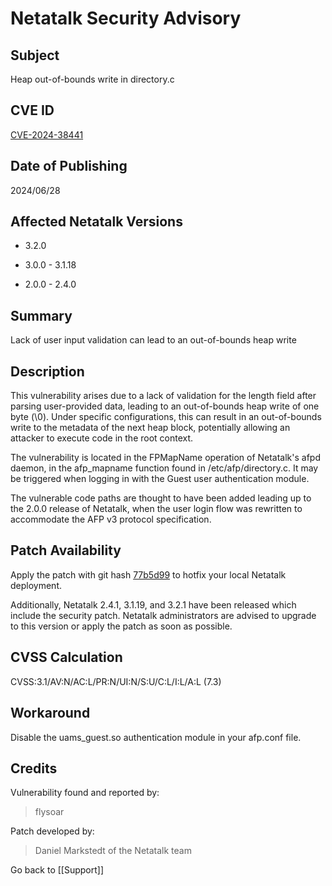 # Netatalk Security Advisory

## Subject

Heap out-of-bounds write in directory.c

## CVE ID

[CVE-2024-38441](https://www.cve.org/CVERecord?id=CVE-2024-38441)

## Date of Publishing

2024/06/28

## Affected Netatalk Versions

- 3.2.0

- 3.0.0 - 3.1.18

- 2.0.0 - 2.4.0

## Summary

Lack of user input validation can lead to an out-of-bounds heap write

## Description

This vulnerability arises due to a lack of validation for the length
field after parsing user-provided data, leading to an out-of-bounds heap
write of one byte (\0). Under specific configurations, this can result
in an out-of-bounds write to the metadata of the next heap block,
potentially allowing an attacker to execute code in the root context.

The vulnerability is located in the FPMapName operation of Netatalk's
afpd daemon, in the afp_mapname function found in /etc/afp/directory.c.
It may be triggered when logging in with the Guest user authentication
module.

The vulnerable code paths are thought to have been added leading up to
the 2.0.0 release of Netatalk, when the user login flow was rewritten to
accommodate the AFP v3 protocol specification.

## Patch Availability

Apply the patch with git hash
[77b5d99](https://github.com/Netatalk/netatalk/commit/77b5d99007cfef4d73d76fd6f0c26584891608e5.diff)
to hotfix your local Netatalk deployment.

Additionally, Netatalk 2.4.1, 3.1.19, and 3.2.1 have been released which
include the security patch. Netatalk administrators are advised to
upgrade to this version or apply the patch as soon as possible.

## CVSS Calculation

CVSS:3.1/AV:N/AC:L/PR:N/UI:N/S:U/C:L/I:L/A:L (7.3)

## Workaround

Disable the uams_guest.so authentication module in your afp.conf file.

## Credits

Vulnerability found and reported by:

> flysoar

Patch developed by:

> Daniel Markstedt of the Netatalk team

Go back to [[Support]]
